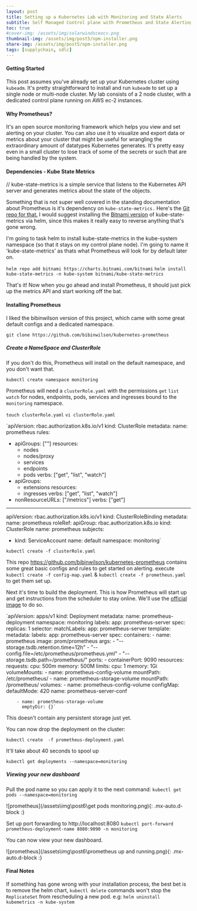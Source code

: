 ```yaml
---
layout: post
title: Setting up a Kubernetes Lab with Monitoring and State Alerts
subtitle: Self Managed Control plane with Prometheus and State Alerting
toc: true
#cover-img: /assets/img/solarwindsceocv.png
thumbnail-img: /assets/img/post5/npm-installer.png
share-img: /assets/img/post5/npm-installer.png
tags: [supplychain, sdlc]
---
```


#### Getting Started

This post assumes you've already set up your Kubernetes cluster using  `kubeadm`. It's pretty straightforward to install and run `kubeadm` to set up a single node or multi-node cluster.
My lab consists of a 2 node cluster, with a dedicated control plane running on AWS ec-2 instances.


#### Why Prometheus?
It's an open source monitoring framework which helps you view and set alerting on your cluster.
You can also use it to visualize and export data or metrics about your cluster that might be useful for wrangling the extraordinary amount of datatypes Kubernetes generates. It's pretty easy even in a small cluster to lose track of some of the secrets or such that are being handled by the system.



#### Dependencies  - Kube State Metrics

// kube-state-metrics is a simple service that listens to the Kubernetes API server and generates metrics about the state of the objects.  

Something that is not super well covered in the standing documentation about Prometheus is it's dependency on `kube-state-metrics.`
Here's the [Git repo for that.](https://github.com/kubernetes/kube-state-metrics )
I would suggest installing the [Bitnami version](https://bitnami.com/stack/kube-state-metrics/helm) of kube-state-metrics via helm, since this makes it really easy to reverse anything that's gone wrong.

I'm going to task helm to install kube-state-metrics in the kube-system namespace (so that it stays on my control plane node). I'm going to name it 'kube-state-metrics' as thats what Prometheus will look for by default later on.

 `helm repo add bitnami https://charts.bitnami.com/bitnami`
 `helm install kube-state-metrics -n kube-system bitnami/kube-state-metrics`

That's it! Now when you go ahead and install Prometheus, it should just pick up the metrics API and start working off the bat.




####   Installing Prometheus

I liked the bibinwilson version of this project, which came with some great default configs and a dedicated namespace.

`git clone https://github.com/bibinwilson/kubernetes-prometheus`

##### Create a NameSpace and ClusterRole

If you don't do this, Prometheus will install on the default namespace, and you don't want that.

`kubectl create namespace monitoring`

Prometheus will need a `clusterRole.yaml` with the permissions `get` `list` `watch` for nodes, endpoints, pods, services and ingresses bound to the `monitoring` namespace.

`touch clusterRole.yaml`
`vi clusterRole.yaml`

`apiVersion: rbac.authorization.k8s.io/v1
kind: ClusterRole
metadata:
  name: prometheus
rules:
- apiGroups: [""]
  resources:
  - nodes
  - nodes/proxy
  - services
  - endpoints
  - pods
  verbs: ["get", "list", "watch"]
- apiGroups:
  - extensions
  resources:
  - ingresses
  verbs: ["get", "list", "watch"]
- nonResourceURLs: ["/metrics"]
  verbs: ["get"]
---
apiVersion: rbac.authorization.k8s.io/v1
kind: ClusterRoleBinding
metadata:
  name: prometheus
roleRef:
  apiGroup: rbac.authorization.k8s.io
  kind: ClusterRole
  name: prometheus
subjects:
- kind: ServiceAccount
  name: default
  namespace: monitoring`

`kubectl create -f clusterRole.yaml`

This repo https://github.com/bibinwilson/kubernetes-prometheus contains some great basic configs and rules to get started on alerting.
execute `kubectl create -f config-map.yaml` & `kubectl create -f prometheus.yaml` to get them set up.


Next it's time to build the deployment. This is how Prometheus will start up and get instructions from the scheduler to stay online.
We'll use the [official image](https://hub.docker.com/r/prom/prometheus/) to do so.

`apiVersion: apps/v1
kind: Deployment
metadata:
  name: prometheus-deployment
  namespace: monitoring
  labels:
    app: prometheus-server
spec:
  replicas: 1
  selector:
    matchLabels:
      app: prometheus-server
  template:
    metadata:
      labels:
        app: prometheus-server
    spec:
      containers:
        - name: prometheus
          image: prom/prometheus
          args:
            - "--storage.tsdb.retention.time=12h"
            - "--config.file=/etc/prometheus/prometheus.yml"
            - "--storage.tsdb.path=/prometheus/"
          ports:
            - containerPort: 9090
          resources:
            requests:
              cpu: 500m
              memory: 500M
            limits:
              cpu: 1
              memory: 1Gi
          volumeMounts:
            - name: prometheus-config-volume
              mountPath: /etc/prometheus/
            - name: prometheus-storage-volume
              mountPath: /prometheus/
      volumes:
        - name: prometheus-config-volume
          configMap:
            defaultMode: 420
            name: prometheus-server-conf

        - name: prometheus-storage-volume
          emptyDir: {}`

This doesn't contain any persistent storage just yet.

You can now drop the deployment on the cluster:

`kubectl create  -f prometheus-deployment.yaml`

It'll take about 40 seconds to spool up

`kubectl get deployments --namespace=monitoring`

##### Viewing your new dashboard


Pull the pod name so you can apply it to the next command:
`kubectl get pods --namespace=monitoring`

![prometheus](/assets\img\post6\get pods monitoring.png){: .mx-auto.d-block :}


Set up port forwarding to http://localhost:8080
`kubectl port-forward prometheus-deployment-name 8080:9090 -n monitoring`

You can now view your new dashboard.

![prometheus](/assets\img\post6\prometheus up and running.png){: .mx-auto.d-block :}


#### Final Notes

If something has gone wrong with your installation process, the best bet is to remove the helm chart, `kubectl delete` commands won't stop the `ReplicateSet` from rescheduling a new pod.
e.g:
`helm uninstall kubemetrics -n kube-system`
